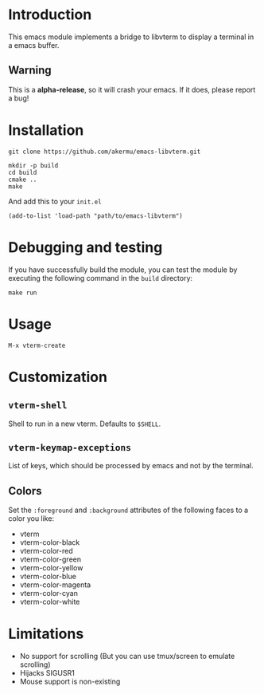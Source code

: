# Introduction

This emacs module implements a bridge to libvterm to display a terminal in a
emacs buffer.

## Warning

This is a **alpha-release**, so it will crash your emacs. If it does, please
report a bug!

# Installation

```
git clone https://github.com/akermu/emacs-libvterm.git
```

```
mkdir -p build
cd build
cmake ..
make
```

And add this to your `init.el`

```
(add-to-list 'load-path "path/to/emacs-libvterm")
```

# Debugging and testing

If you have successfully build the module, you can test the module by executing
the following command in the `build` directory:

```
make run
```

# Usage

```
M-x vterm-create
```

# Customization

## `vterm-shell`

Shell to run in a new vterm. Defaults to `$SHELL`.

## `vterm-keymap-exceptions`

List of keys, which should be processed by emacs and not by the terminal.

## Colors

Set the `:foreground` and `:background` attributes of the following faces to a
color you like:

- vterm
- vterm-color-black
- vterm-color-red
- vterm-color-green
- vterm-color-yellow
- vterm-color-blue
- vterm-color-magenta
- vterm-color-cyan
- vterm-color-white

# Limitations

- No support for scrolling (But you can use tmux/screen to emulate scrolling) 
- Hijacks SIGUSR1
- Mouse support is non-existing

